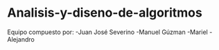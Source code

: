 # Analisis-y-diseno-de-algoritmos
Equipo compuesto por:
  -Juan José Severino
  -Manuel Gúzman
  -Mariel
  -Alejandro

